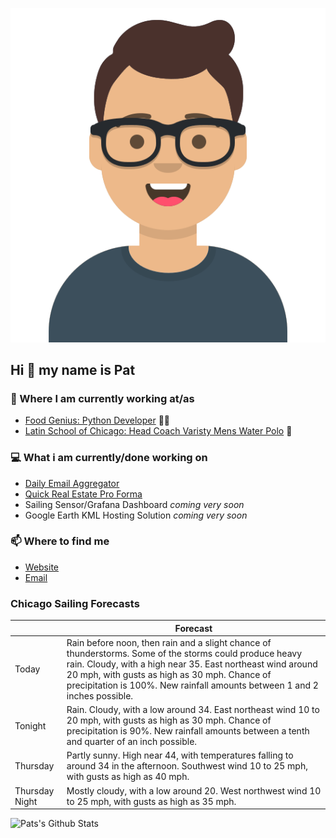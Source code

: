 [![Social banner for p-j-falconer](https://raw.githubusercontent.com/P-J-FALCONER/P-J-FALCONER/master/assets/avataaars.svg)](https://patfalconer.com/)
## Hi :wave: my name is Pat

### 💼 Where I am currently working at/as
- [Food Genius: Python Developer](https://getfoodgenius.com/) 🍔🐍
- [Latin School of Chicago: Head Coach Varisty Mens Water Polo](https://www.latinschool.org/) 🤽


### 💻 What i am currently/done working on
 - [Daily Email Aggregator](https://github.com/P-J-FALCONER/dott_daily_mail)
 - [Quick Real Estate Pro Forma](https://github.com/P-J-FALCONER/henry)
 - Sailing Sensor/Grafana Dashboard *coming very soon*
 - Google Earth KML Hosting Solution *coming very soon*

### 📫 Where to find me
 - [Website](https://patfalconer.com/)
 - [Email](mailto:patrick.j.falconer@gmail.com)


### Chicago Sailing Forecasts
|   | Forecast  |
|---|---|
| Today | Rain before noon, then rain and a slight chance of thunderstorms. Some of the storms could produce heavy rain. Cloudy, with a high near 35. East northeast wind around 20 mph, with gusts as high as 30 mph. Chance of precipitation is 100%. New rainfall amounts between 1 and 2 inches possible. |
| Tonight | Rain. Cloudy, with a low around 34. East northeast wind 10 to 20 mph, with gusts as high as 30 mph. Chance of precipitation is 90%. New rainfall amounts between a tenth and quarter of an inch possible. |
| Thursday | Partly sunny. High near 44, with temperatures falling to around 34 in the afternoon. Southwest wind 10 to 25 mph, with gusts as high as 40 mph. |
| Thursday Night | Mostly cloudy, with a low around 20. West northwest wind 10 to 25 mph, with gusts as high as 35 mph. |

![Pats's Github Stats](https://github-readme-stats.vercel.app/api?username=p-j-falconer&show_icons=true&theme=radical)
